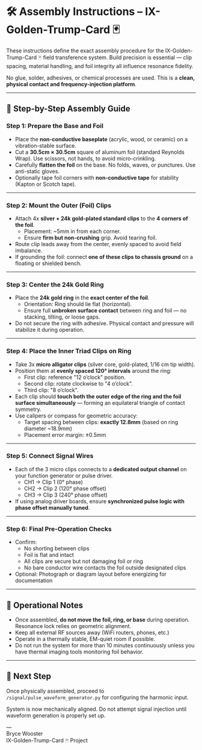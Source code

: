 # 🛠️ Assembly Instructions – IX-Golden-Trump-Card 🃏

These instructions define the exact assembly procedure for the IX-Golden-Trump-Card 🃏 field transference system. Build precision is essential — clip spacing, material handling, and foil integrity all influence resonance fidelity.

No glue, solder, adhesives, or chemical processes are used. This is a **clean, physical contact and frequency-injection platform**.

---

## 📐 Step-by-Step Assembly Guide

### Step 1: Prepare the Base and Foil

- Place the **non-conductive baseplate** (acrylic, wood, or ceramic) on a vibration-stable surface.
- Cut a **30.5cm × 30.5cm** square of aluminum foil (standard Reynolds Wrap). Use scissors, not hands, to avoid micro-crinkling.
- Carefully **flatten the foil** on the base. No folds, waves, or punctures. Use anti-static gloves.
- Optionally tape foil corners with **non-conductive tape** for stability (Kapton or Scotch tape).

---

### Step 2: Mount the Outer (Foil) Clips

- Attach 4x **silver + 24k gold-plated standard clips** to the **4 corners of the foil**.
  - Placement: ~5mm in from each corner.
  - Ensure **firm but non-crushing** grip. Avoid tearing foil.
- Route clip leads away from the center, evenly spaced to avoid field imbalance.
- If grounding the foil: connect **one of these clips to chassis ground** on a floating or shielded bench.

---

### Step 3: Center the 24k Gold Ring

- Place the **24k gold ring** in the **exact center of the foil**.
  - Orientation: Ring should lie flat (horizontal).
  - Ensure full **unbroken surface contact** between ring and foil — no stacking, tilting, or loose gaps.
- Do not secure the ring with adhesive. Physical contact and pressure will stabilize it during operation.

---

### Step 4: Place the Inner Triad Clips on Ring

- Take 3x **micro alligator clips** (silver core, gold-plated, 1/16 cm tip width).
- Position them at **evenly spaced 120° intervals** around the ring:
  - First clip: reference "12 o’clock" position.
  - Second clip: rotate clockwise to "4 o’clock".
  - Third clip: "8 o’clock".
- Each clip should **touch both the outer edge of the ring and the foil surface simultaneously** — forming an equilateral triangle of contact symmetry.
- Use calipers or compass for geometric accuracy:
  - Target spacing between clips: **exactly 12.8mm** (based on ring diameter ~18.9mm)
  - Placement error margin: ±0.5mm

---

### Step 5: Connect Signal Wires

- Each of the 3 micro clips connects to a **dedicated output channel** on your function generator or pulse driver.
  - CH1 → Clip 1 (0° phase)
  - CH2 → Clip 2 (120° phase offset)
  - CH3 → Clip 3 (240° phase offset)
- If using analog driver boards, ensure **synchronized pulse logic with phase offset manually tuned**.

---

### Step 6: Final Pre-Operation Checks

- Confirm:
  - No shorting between clips
  - Foil is flat and intact
  - All clips are secure but not damaging foil or ring
  - No bare conductor wire contacts the foil outside designated clips
- Optional: Photograph or diagram layout before energizing for documentation

---

## 🔄 Operational Notes

- Once assembled, **do not move the foil, ring, or base** during operation. Resonance lock relies on geometric alignment.
- Keep all external RF sources away (WiFi routers, phones, etc.)
- Operate in a thermally stable, EM-quiet room if possible.
- Do not run the system for more than 10 minutes continuously unless you have thermal imaging tools monitoring foil behavior.

---

## 🧠 Next Step

Once physically assembled, proceed to `/signal/pulse_waveform_generator.py` for configuring the harmonic input.

System is now mechanically aligned. Do not attempt signal injection until waveform generation is properly set up.

—  
Bryce Wooster  
IX-Golden-Trump-Card 🃏 Project  
